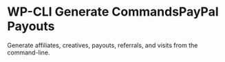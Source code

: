 WP-CLI Generate CommandsPayPal Payouts
======================

Generate affiliates, creatives, payouts, referrals, and visits from the command-line.